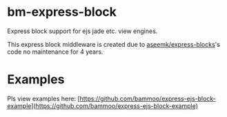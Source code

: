 # bm-express-block
Express block support for ejs jade etc. view engines.

This express block middleware is created due to [aseemk/express-blocks](https://github.com/aseemk/express-blocks)'s code no maintenance for 4 years.


# Examples

Pls view examples here: [https://github.com/bammoo/express-ejs-block-example](https://github.com/bammoo/express-ejs-block-example)
